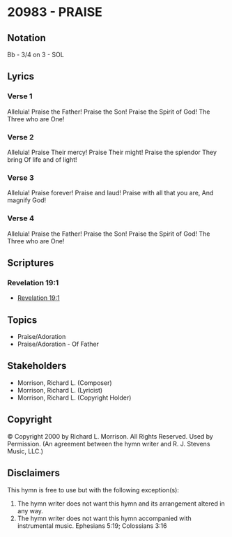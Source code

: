 # 20983 - PRAISE

## Notation

Bb - 3/4 on 3 - SOL

## Lyrics

### Verse 1

Alleluia! Praise the Father! Praise the Son! Praise the Spirit of God! The Three who are One! 

### Verse 2

Alleluia! Praise Their mercy! Praise Their might! Praise the splendor They bring Of life and of light! 

### Verse 3

Alleluia! Praise forever! Praise and laud! Praise with all that you are, And magnify God!

### Verse 4

Alleluia! Praise the Father! Praise the Son! Praise the Spirit of God! The Three who are One! 


## Scriptures

### Revelation 19:1

- [Revelation 19:1](https://www.biblegateway.com/passage/?search=Revelation%2019%3A1)


## Topics

- Praise/Adoration
- Praise/Adoration - Of Father

## Stakeholders

- Morrison, Richard L. (Composer)
- Morrison, Richard L. (Lyricist)
- Morrison, Richard L. (Copyright Holder)

## Copyright

© Copyright 2000 by Richard L. Morrison. All Rights Reserved. Used by Permission.
(An agreement between the hymn writer and R. J. Stevens Music, LLC.)

## Disclaimers

This hymn is free to use but with the following exception(s):
1. The hymn writer does not want this hymn and its arrangement altered in any way.
2. The hymn writer does not want this hymn accompanied with instrumental music.
Ephesians 5:19; Colossians 3:16

